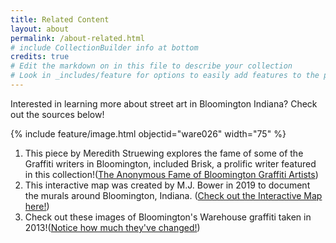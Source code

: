 ```yaml
---
title: Related Content 
layout: about 
permalink: /about-related.html
# include CollectionBuilder info at bottom
credits: true
# Edit the markdown on in this file to describe your collection
# Look in _includes/feature for options to easily add features to the page
---
```


Interested in learning more about street art in Bloomington Indiana? Check out the sources below! 

{% include feature/image.html objectid="ware026" width="75" %}

1. This piece by Meredith Struewing explores the fame of some of the Graffiti writers in Bloomington, included Brisk, a prolific writer featured in this collection!([The Anonymous Fame of Bloomington Graffiti Artists](https://indianapublicmedia.org/theinbox/bloomington-graffiti.php))
2. This interactive map was created by M.J. Bower in 2019 to document the murals around Bloomington, Indiana. ([Check out the Interactive Map here!](https://limestonepostmagazine.com/murals-of-bloomington-photos-and-trail-map/)) 
3. Check out these images of Bloomington's Warehouse graffiti taken in 2013!([Notice how much they've changed!](https://imgur.com/a/lzQch))



